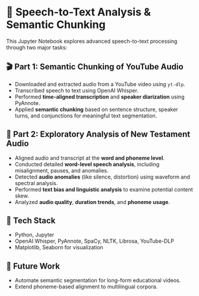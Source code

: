 # 🧠 Speech-to-Text Analysis & Semantic Chunking

This Jupyter Notebook explores advanced speech-to-text processing through two major tasks:

## 🎬 Part 1: Semantic Chunking of YouTube Audio
- Downloaded and extracted audio from a YouTube video using `yt-dlp`.
- Transcribed speech to text using OpenAI Whisper.
- Performed **time-aligned transcription** and **speaker diarization** using PyAnnote.
- Applied **semantic chunking** based on sentence structure, speaker turns, and conjunctions for meaningful text segmentation.

## 📖 Part 2: Exploratory Analysis of New Testament Audio
- Aligned audio and transcript at the **word and phoneme level**.
- Conducted detailed **word-level speech analysis**, including misalignment, pauses, and anomalies.
- Detected **audio anomalies** (like silence, distortion) using waveform and spectral analysis.
- Performed **text bias and linguistic analysis** to examine potential content skew.
- Analyzed **audio quality**, **duration trends**, and **phoneme usage**.

## 🔧 Tech Stack
- Python, Jupyter
- OpenAI Whisper, PyAnnote, SpaCy, NLTK, Librosa, YouTube-DLP
- Matplotlib, Seaborn for visualization

## 📌 Future Work
- Automate semantic segmentation for long-form educational videos.
- Extend phoneme-based alignment to multilingual corpora.
